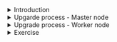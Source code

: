 <details>
<summary>Introduction</summary>
<br>
  
    <img width="936" alt="image" src="https://user-images.githubusercontent.com/75510135/164119203-07f69933-581b-4fa0-8eb6-f0884656f6d1.png">

    <img width="1002" alt="image" src="https://user-images.githubusercontent.com/75510135/164119264-1a851153-d309-4821-ad71-b72b69acf3b5.png">

</details>

<details>
<summary>Upgarde process - Master node</summary>
<br>

  <img width="989" alt="image" src="https://user-images.githubusercontent.com/75510135/164119325-4fd893e8-6f8f-429f-8536-18bc7bb4b637.png">

  <img width="995" alt="image" src="https://user-images.githubusercontent.com/75510135/164119379-6824b55f-a595-4189-b5f3-bd1d57e6add9.png">

  <img width="982" alt="image" src="https://user-images.githubusercontent.com/75510135/164119412-3683a524-370b-4f08-89af-5ff734386975.png">

  <img width="989" alt="image" src="https://user-images.githubusercontent.com/75510135/164119455-b6b2d010-50d3-4b2c-9630-d5188076d50f.png">

  <img width="813" alt="image" src="https://user-images.githubusercontent.com/75510135/164119497-ed7eb731-4223-48fc-951f-f79ee05a6ce9.png">

  <img width="608" alt="image" src="https://user-images.githubusercontent.com/75510135/164119680-cfa1bf8d-f08e-41b1-a2e6-cff9e0880888.png">

</details>


<details>
<summary>Upgrade process - Worker node</summary>
<br>

  <img width="964" alt="image" src="https://user-images.githubusercontent.com/75510135/164119585-24d76792-11a4-430c-b8cf-189042531f5e.png">

  <img width="992" alt="image" src="https://user-images.githubusercontent.com/75510135/164119610-1b3bc533-1b3e-44eb-925c-9ca8de7c4c7c.png">

  <img width="985" alt="image" src="https://user-images.githubusercontent.com/75510135/164119648-2b67bc71-eaf0-44df-ab11-7665bd5647f8.png">

  <img width="608" alt="image" src="https://user-images.githubusercontent.com/75510135/164119688-d1086bdc-207b-45a6-965a-db9d6608939f.png">

</details>

<details>
<summary>Exercise </summary>
<br>
        ```
           Reference:                                                                                      *
        * ----------                                                                                      *
        * https://kubernetes.io/docs/reference/setup-tools/kubeadm/kubeadm-upgrade/                       *
        * https://kubernetes.io/docs/tasks/administer-cluster/kubeadm/kubeadm-upgrade/                    *
        * https://kubernetes.io/docs/tasks/administer-cluster/safely-drain-node/                          *
        * https://platform9.com/blog/kubernetes-upgrade-the-definitive-guide-to-do-it-yourself/           *
        *                                                                                                 *
        ***************************************************************************************************


        ***************************************************************************************************

        In this demo:
        ~~~~~~~~~~~~~
        1. We will upgrade kubernetes version 1.20.7 to 1.21.0 using "kubeadm"
        2. In my setup, there is 1 master node and 2 worker nodes.

        READ BEFORE YOU RUN:
        ~~~~~~~~~~~~~~~~~~~
        a. These commands need to run on cluster running with Ubuntu 
        b. Master and Worker nodes in your cluster might differ from this.
        c. Kubernets version might be different in your case, but procedure is the same.
        d. For more details, please visit Kubernetes docs.


        ***************************************************************************************************


        OVERVIEW: Steps involved in Kubernetes Version Upgrade:
        ~~~~~~~~~~~~~~~~~~~~~~~~~~~~~~~~~~~~~~~~~~~~~~~~~~~~~~~

        1. Upgrade kubeadm
        2. Upgrade Node
        3. Drain the node (before kubelet upgrade)
        4. Upgrade kubelet and kubectl
        5. Restart the kubelet
        6. Uncordon the node
        ------------------------------------------
        7. Validate the Upgrade


        *******************************************************************************************
        *******************************************************************************************


        A. Upgrading MASTER(Control-Plane) Node(1).
        ____________________________________________


        0. Determine which version to upgrade to
        -----------------------------------------
        apt update
        apt-cache madison kubeadm


        1. Ugrading Kubeadm:
        --------------------
        NOTE: If a package is marked "hold", it is held back: The package cannot be installed, upgraded, or removed until the hold mark is removed.

        apt-mark unhold kubeadm && \
        apt-get update && apt-get install -y kubeadm=1.21.0-00 && \
        apt-mark hold kubeadm

        kubeadm version

        ~~~~~~~~~~~~~~~~~~~~~~~~~~~~~~~~~~~~~~~~~~~~~~~~~~~~~~~~~~~~~

        2. Upgrading Node:
        ------------------
        kubeadm upgrade plan

        kubeadm upgrade apply v1.21.0

        ~~~~~~~~~~~~~~~~~~~~~~~~~~~~~~~~~~~~~~~~~~~~~~~~~~~~~~~~~~~~~

        3. Drain the node:
        ------------------
        # Prepare the node for maintenance by marking it unschedulable and evicting the worklo

        kubectl drain master --ignore-daemonsets

        ~~~~~~~~~~~~~~~~~~~~~~~~~~~~~~~~~~~~~~~~~~~~~~~~~~~~~~~~~~~~~

        4. Upgrade "kubelet" and "kubectl":
        -----------------------------------

        apt-mark unhold kubelet kubectl && \
        apt-get update && apt-get install -y kubelet=1.21.0-00 kubectl=1.21.0-00 && \
        apt-mark hold kubelet kubectl

        ~~~~~~~~~~~~~~~~~~~~~~~~~~~~~~~~~~~~~~~~~~~~~~~~~~~~~~~~~~~~~

        5. Restart the "Kubelet":
        -----------------------
        systemctl daemon-reload
        systemctl restart kubelet

        ~~~~~~~~~~~~~~~~~~~~~~~~~~~~~~~~~~~~~~~~~~~~~~~~~~~~~~~~~~~~~

        6. Uncordon the node:
        ----------------------
        kubectl uncordon master


        *******************************************************************************************
        *******************************************************************************************


        B). Upgrading WORKER Node(1):
        _____________________________

        The upgrade procedure on worker nodes should be executed one node at a time or few nodes at a time, without compromising the minimum required capacity for running your workloads.


        1. Upgrade kubeadm:
        -------------------
        apt-mark unhold kubeadm && \
        apt-get update && apt-get install -y kubeadm=1.21.0-00 && \
        apt-mark hold kubeadm

        ~~~~~~~~~~~~~~~~~~~~~~~~~~~~~~~~~~~~~~~~~~~~~~~~~~~~~~~~~~~~~

        2. Upgrade "Node": (Run it on worker node)
        -------------------------------------------
        NOTE: For worker nodes this upgrades the local kubelet configuration:

        kubeadm upgrade node

        ~~~~~~~~~~~~~~~~~~~~~~~~~~~~~~~~~~~~~~~~~~~~~~~~~~~~~~~~~~~~~

        3. "Drain" the node: (Run it on master node)
        ---------------------------------------------
        Prepare the node for maintenance by marking it unschedulable and evicting the workloads:

        kubectl drain worker-1 --ignore-daemonsets

        ~~~~~~~~~~~~~~~~~~~~~~~~~~~~~~~~~~~~~~~~~~~~~~~~~~~~~~~~~~~~~

        4. Upgrade kubelet and kubectl:
        -------------------------------

        apt-mark unhold kubelet kubectl && \
        apt-get update && apt-get install -y kubelet=1.21.0-00 kubectl=1.21.0-00 && \
        apt-mark hold kubelet kubectl

        ~~~~~~~~~~~~~~~~~~~~~~~~~~~~~~~~~~~~~~~~~~~~~~~~~~~~~~~~~~~~~

        5. Restart the kubelet:
        -----------------------
        systemctl daemon-reload
        systemctl restart kubelet


        6. Uncordon the node:
        ---------------------
        Bring the node back online by marking it schedulable:

        kubectl uncordon worker-1


        *******************************************************************************************
        *******************************************************************************************


        C). Upgrading WORKER Node(2):
        _____________________________

        Follow same above 6 steps as mentioned in "Upgrading WORKER Node(1)


        *******************************************************************************************
        *******************************************************************************************

        D. Verify the status of the cluster
        _____________________________________

        After the kubelet is upgraded on all nodes verify that all nodes are available again by running the following command from anywhere kubectl can access the cluster:

        kubectl get nodes
        kubeadm version
        kubectl version
  ```
</details>
